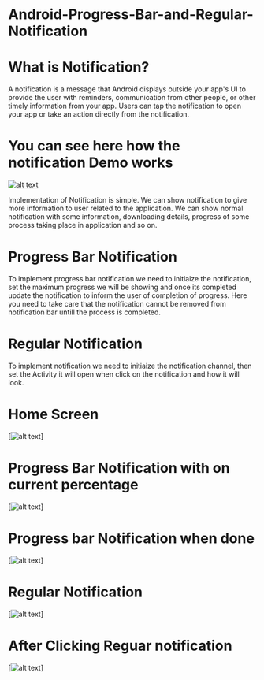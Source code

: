# Android-Progress-Bar-and-Regular-Notification

# What is Notification?
A notification is a message that Android displays outside your app's UI to provide the user with reminders, communication from other people, or other timely information from your app. Users can tap the notification to open your app or take an action directly from the notification.


# You can see here how the notification Demo works

[![alt text](/attachments/youtube_thumbnail.png)](https://www.youtube.com/watch?v=31K3PUjfoqo)

Implementation of Notification is simple. We can show notification to give more information to user related to the application. We can show normal notification with some information, downloading details, progress of some process taking place in application and so on. 

# Progress Bar Notification 

To implement progress bar notification we need to initiaize the notification, set the maximum progress we will be showing and once its completed update the notification to inform the user of completion of progress. Here you need to take care that the notification cannot be removed from notification bar untill the process is completed. 


# Regular Notification

To implement notification we need to initiaize the notification channel, then set the Activity it will open when click on the notification and how it will look.

# Home Screen

[![alt text](/attachments/notificatio_home_Screen.png)]

# Progress Bar Notification with on current percentage

[![alt text](/attachments/progress_bar_notification_with_progress.png)]

# Progress bar Notification when done

[![alt text](/attachments/progress_bar_notification_after_complete.png)]

# Regular Notification

[![alt text](/attachments/regular_notification.png)]

# After Clicking Reguar notification

[![alt text](/attachments/notification_on_click.png)]







